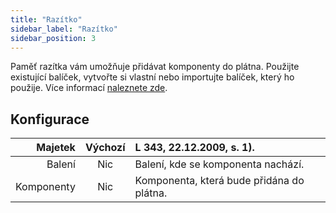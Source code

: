 ```yaml
---
title: "Razítko"
sidebar_label: "Razítko"
sidebar_position: 3
---
```


Paměť razítka vám umožňuje přidávat komponenty do plátna. Použijte existující balíček, vytvořte si vlastní nebo importujte balíček, který ho použije. Více informací [naleznete zde](../pack).

## Konfigurace

|    Majetek | Výchozí | L 343, 22.12.2009, s. 1).                 |
| ----------:|:-------:|:----------------------------------------- |
|     Balení |   Nic   | Balení, kde se komponenta nachází.        |
| Komponenty |   Nic   | Komponenta, která bude přidána do plátna. |
